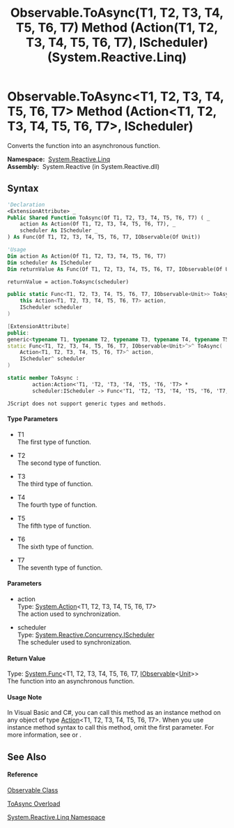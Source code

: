﻿---
title: Observable.ToAsync(T1, T2, T3, T4, T5, T6, T7) Method (Action(T1, T2, T3, T4, T5, T6, T7), IScheduler) (System.Reactive.Linq)
TOCTitle: ToAsync(T1, T2, T3, T4, T5, T6, T7) Method (Action(T1, T2, T3, T4, T5, T6, T7), IScheduler)
ms:assetid: M:System.Reactive.Linq.Observable.ToAsync``7(System.Action{``0,``1,``2,``3,``4,``5,``6},System.Reactive.Concurrency.IScheduler)
ms:mtpsurl: https://msdn.microsoft.com/en-us/library/Hh229808(v=VS.103)
ms:contentKeyID: 36069479
ms.date: 06/28/2011
mtps_version: v=VS.103
dev_langs:
- vb
- csharp
- c++
- fsharp
- jscript
---

# Observable.ToAsync\<T1, T2, T3, T4, T5, T6, T7\> Method (Action\<T1, T2, T3, T4, T5, T6, T7\>, IScheduler)

Converts the function into an asynchronous function.

**Namespace:**  [System.Reactive.Linq](hh211929\(v=vs.103\).md)  
**Assembly:**  System.Reactive (in System.Reactive.dll)

## Syntax

``` vb
'Declaration
<ExtensionAttribute> _
Public Shared Function ToAsync(Of T1, T2, T3, T4, T5, T6, T7) ( _
    action As Action(Of T1, T2, T3, T4, T5, T6, T7), _
    scheduler As IScheduler _
) As Func(Of T1, T2, T3, T4, T5, T6, T7, IObservable(Of Unit))
```

``` vb
'Usage
Dim action As Action(Of T1, T2, T3, T4, T5, T6, T7)
Dim scheduler As IScheduler
Dim returnValue As Func(Of T1, T2, T3, T4, T5, T6, T7, IObservable(Of Unit))

returnValue = action.ToAsync(scheduler)
```

``` csharp
public static Func<T1, T2, T3, T4, T5, T6, T7, IObservable<Unit>> ToAsync<T1, T2, T3, T4, T5, T6, T7>(
    this Action<T1, T2, T3, T4, T5, T6, T7> action,
    IScheduler scheduler
)
```

``` c++
[ExtensionAttribute]
public:
generic<typename T1, typename T2, typename T3, typename T4, typename T5, typename T6, typename T7>
static Func<T1, T2, T3, T4, T5, T6, T7, IObservable<Unit>^>^ ToAsync(
    Action<T1, T2, T3, T4, T5, T6, T7>^ action, 
    IScheduler^ scheduler
)
```

``` fsharp
static member ToAsync : 
        action:Action<'T1, 'T2, 'T3, 'T4, 'T5, 'T6, 'T7> * 
        scheduler:IScheduler -> Func<'T1, 'T2, 'T3, 'T4, 'T5, 'T6, 'T7, IObservable<Unit>> 
```

``` jscript
JScript does not support generic types and methods.
```

#### Type Parameters

  - T1  
    The first type of function.

<!-- end list -->

  - T2  
    The second type of function.

<!-- end list -->

  - T3  
    The third type of function.

<!-- end list -->

  - T4  
    The fourth type of function.

<!-- end list -->

  - T5  
    The fifth type of function.

<!-- end list -->

  - T6  
    The sixth type of function.

<!-- end list -->

  - T7  
    The seventh type of function.

#### Parameters

  - action  
    Type: [System.Action](https://msdn.microsoft.com/en-us/library/Dd268304)\<T1, T2, T3, T4, T5, T6, T7\>  
    The action used to synchronization.  

<!-- end list -->

  - scheduler  
    Type: [System.Reactive.Concurrency.IScheduler](hh229149\(v=vs.103\).md)  
    The scheduler used to synchronization.  

#### Return Value

Type: [System.Func](https://msdn.microsoft.com/en-us/library/Dd289456)\<T1, T2, T3, T4, T5, T6, T7, [IObservable](https://msdn.microsoft.com/en-us/library/Dd990377)\<[Unit](hh211727\(v=vs.103\).md)\>\>  
The function into an asynchronous function.  

#### Usage Note

In Visual Basic and C\#, you can call this method as an instance method on any object of type [Action](https://msdn.microsoft.com/en-us/library/Dd268304)\<T1, T2, T3, T4, T5, T6, T7\>. When you use instance method syntax to call this method, omit the first parameter. For more information, see [](https://msdn.microsoft.com/en-us/library/Bb384936) or [](https://msdn.microsoft.com/en-us/library/Bb383977).

## See Also

#### Reference

[Observable Class](hh244252\(v=vs.103\).md)

[ToAsync Overload](hh211953\(v=vs.103\).md)

[System.Reactive.Linq Namespace](hh211929\(v=vs.103\).md)

